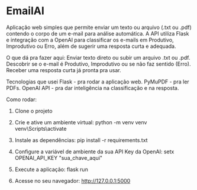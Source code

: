 # EmailAI
Aplicação web simples que permite enviar um texto ou arquivo (.txt ou .pdf) contendo o corpo de um e-mail para análise automática. A API utiliza Flask e integração com a OpenAI para classificar os e-mails em Produtivo, Improdutivo ou Erro, além de sugerir uma resposta curta e adequada.

O que dá pra fazer aqui:
Enviar texto direto ou subir um arquivo .txt ou .pdf.
Descobrir se o e-mail é Produtivo, Improdutivo ou se não faz sentido (Erro).
Receber uma resposta curta já pronta pra usar.

Tecnologias que usei
Flask - pra rodar a aplicação web.
PyMuPDF - pra ler PDFs.
OpenAI API - pra dar inteligência na classificação e na resposta.

Como rodar: 
1. Clone o projeto
   
3. Crie e ative um ambiente virtual:
     python -m venv venv
     venv\Scripts\activate
   
5. Instale as dependências:
     pip install -r requirements.txt
   
7. Configure a variável de ambiente da sua API Key da OpenAI:
     setx OPENAI_API_KEY "sua_chave_aqui"
   
9. Execute a aplicação:
     flask run
   
11. Acesse no seu navegador: 
    http://127.0.0.1:5000

